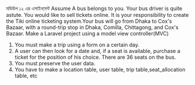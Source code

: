 মডিউল ১২ এর এসাইনমেন্ট
Assume A bus belongs to you. Your bus driver is quite astute. You would like to sell tickets online. It is your responsibility to create the Tiki  online ticketing system.Your bus will go from Dhaka to Cox's Bazaar, with a round-trip stop in Dhaka, Comilla, Chittagong, and Cox's Bazaar. Make a Laravel project using a model view controller(MVC)
1. You must make a trip using a form on a certain day.
2. A user can then look for a date and, if a seat is available, purchase a ticket for the position of his choice. There are 36 seats on the bus.
3. You must preserve the user data.
4. You have to make a location table, user table, trip table,seat_allocation table, etc